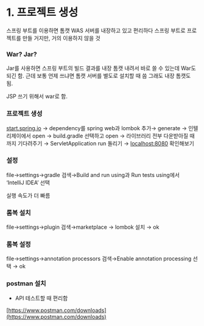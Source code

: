 # 1. 프로젝트 생성

스프링 부트를 이용하면 톰캣 WAS 서버를 내장하고 있고 편리하다 스프링 부트로 프로젝트를 만들 거지만, 거의 이용하지 않을 것

### War? Jar?

Jar를 사용하면 스프링 부트의 빌드 결과를 내장 톰캣 내려서 바로 쓸 수 있는데 War도 되긴 함. 근데 보통 언제 쓰냐면 톰캣 서버를 별도로 설치할 때 씀 그래도 내장 톰캣도 됨.

JSP 쓰기 위해서 war로 함.

### 프로젝트 생성

[start.spring.io](http://start.spring.io) → dependency를 spring web과 lombok 추가→ generate → 인텔리제이에서 open → build.gradle 선택하고 open → 라이브러리 전부 다운받아질 때까지 기다려주기 → ServletApplication run 돌리기 → [localhost:8080](http://localhost:8080) 확인해보기 

### 설정

file→settings→gradle 검색→Build and run using과 Run tests using에서 ‘IntelliJ IDEA’ 선택

실행 속도가 더 빠름

### 롬복 설치

file→settings→plugin 검색→marketplace → lombok 설치 → ok

### 롬복 설정

file→settings→annotation processors 검색→Enable annotation processing 선택 → ok

### postman 설치

- API 테스트할 때 편리함

[https://www.postman.com/downloads](https://www.postman.com/downloads)
